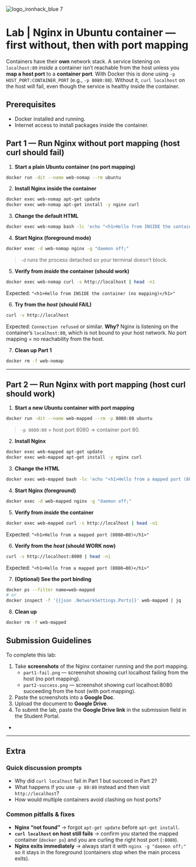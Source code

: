 ![logo_ironhack_blue 7](https://user-images.githubusercontent.com/23629340/40541063-a07a0a8a-601a-11e8-91b5-2f13e4e6b441.png)

# Lab | Nginx in Ubuntu container — first without, then with port mapping

Containers have their **own** network stack. A service listening on `localhost:80` *inside* a container isn’t reachable from the host unless you **map a host port** to a **container port**.
With Docker this is done using `-p HOST_PORT:CONTAINER_PORT` (e.g., `-p 8080:80`). Without it, `curl localhost` on the host will fail, even though the service is healthy inside the container.

## Prerequisites

* Docker installed and running.
* Internet access to install packages inside the container.

## Part 1 — Run Nginx **without** port mapping (host curl should fail)

1. **Start a plain Ubuntu container (no port mapping)**

```bash
docker run -dit --name web-nomap --rm ubuntu
```

2. **Install Nginx inside the container**

```bash
docker exec web-nomap apt-get update
docker exec web-nomap apt-get install -y nginx curl
```

3. **Change the default HTML**

```bash
docker exec web-nomap bash -lc 'echo "<h1>Hello from INSIDE the container (no mapping)</h1>" > /var/www/html/index.html'
```

4. **Start Nginx (foreground mode)**

```bash
docker exec -d web-nomap nginx -g "daemon off;"
```

> `-d` runs the process detached so your terminal doesn’t block.

5. **Verify from *inside* the container (should work)**

```bash
docker exec web-nomap curl -s http://localhost | head -n1
```

Expected: `"<h1>Hello from INSIDE the container (no mapping)</h1>"`

6. **Try from the *host* (should FAIL)**

```bash
curl -v http://localhost
```

Expected: `Connection refused` or similar.
**Why?** Nginx is listening on the container’s `localhost:80`, which is not bound to your host network. No port mapping = no reachability from the host.

7. **Clean up Part 1**

```bash
docker rm -f web-nomap
```

---

## Part 2 — Run Nginx **with** port mapping (host curl should work)

1. **Start a new Ubuntu container with port mapping**

```bash
docker run -dit --name web-mapped --rm -p 8080:80 ubuntu
```

> `-p 8080:80` = host port 8080 → container port 80.

2. **Install Nginx**

```bash
docker exec web-mapped apt-get update
docker exec web-mapped apt-get install -y nginx curl
```

3. **Change the HTML**

```bash
docker exec web-mapped bash -lc 'echo "<h1>Hello from a mapped port (8080→80)</h1>" > /var/www/html/index.html'
```

4. **Start Nginx (foreground)**

```bash
docker exec -d web-mapped nginx -g "daemon off;"
```

5. **Verify from *inside* the container**

```bash
docker exec web-mapped curl -s http://localhost | head -n1
```

Expected: `"<h1>Hello from a mapped port (8080→80)</h1>"`

6. **Verify from the *host* (should WORK now)**

```bash
curl -s http://localhost:8080 | head -n1
```

Expected: `"<h1>Hello from a mapped port (8080→80)</h1>"`

7. **(Optional) See the port binding**

```bash
docker ps --filter name=web-mapped
# or
docker inspect -f '{{json .NetworkSettings.Ports}}' web-mapped | jq
```

8. **Clean up**

```bash
docker rm -f web-mapped
```

## Submission Guidelines

To complete this lab:

1. Take **screenshots** of the Nginx container running and the port mapping.
    - `part1-fail.png` — screenshot showing curl localhost failing from the host (no port mapping).
    - `part2-success.png` — screenshot showing curl localhost:8080 succeeding from the host (with port mapping).
2. Paste the screenshots into a **Google Doc**.
3. Upload the document to **Google Drive**.
4. To submit the lab, paste the **Google Drive link** in the submission field in the Student Portal.
-

---

## Extra

### Quick discussion prompts

* Why did `curl localhost` fail in Part 1 but succeed in Part 2?
* What happens if you use `-p 80:80` instead and then visit `http://localhost`?
* How would multiple containers avoid clashing on host ports?

### Common pitfalls & fixes

* **Nginx “not found”** → forgot `apt-get update` before `apt-get install`.
* **`curl localhost` on host still fails** → confirm you started the mapped container (`docker ps`) and you are curling the right host port (`:8080`).
* **Nginx exits immediately** → always start it with `nginx -g "daemon off;"` so it stays in the foreground (containers stop when the main process exits).
